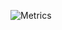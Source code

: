 ![Metrics](https://metrics.lecoq.io/luke2m?template=classic&isocalendar=1&languages=1&followup=1&activity=1&notable=1&achievements=1&pagespeed=1&isocalendar.duration=half-year&languages.limit=8&languages.colors=github&languages.threshold=0%25&activity.limit=5&activity.days=14&activity.filter=all&activity.visibility=all&activity.timestamps=false&achievements.threshold=C&achievements.secrets=true&achievements.limit=0&pagespeed.url=https%3A%2F%2Flukesempire.com&pagespeed.detailed=false&pagespeed.screenshot=false&config.timezone=America%2FNew_York)
